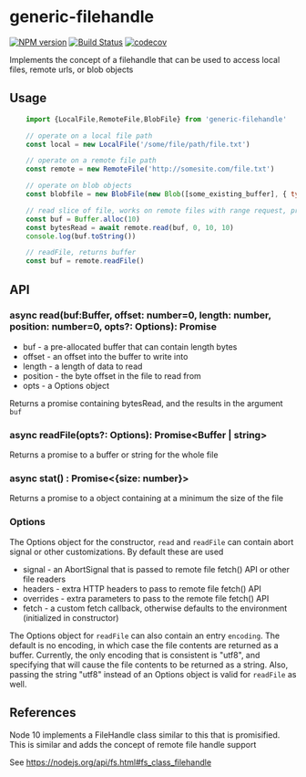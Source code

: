 # generic-filehandle


[![NPM version](https://img.shields.io/npm/v/generic-filehandle.svg?style=flat-square)](https://npmjs.org/package/generic-filehandle)
[![Build Status](https://travis-ci.com/GMOD/generic-filehandle.svg?branch=master)](https://travis-ci.com/GMOD/generic-filehandle)
[![codecov](https://codecov.io/gh/GMOD/generic-filehandle/branch/master/graph/badge.svg)](https://codecov.io/gh/GMOD/generic-filehandle)

Implements the concept of a filehandle that can be used to access local files, remote urls, or blob objects

## Usage

```js
    import {LocalFile,RemoteFile,BlobFile} from 'generic-filehandle'

    // operate on a local file path
    const local = new LocalFile('/some/file/path/file.txt')

    // operate on a remote file path
    const remote = new RemoteFile('http://somesite.com/file.txt')

    // operate on blob objects
    const blobfile = new BlobFile(new Blob([some_existing_buffer], { type: "text/plain" }))

    // read slice of file, works on remote files with range request, pre-allocate buffer
    const buf = Buffer.alloc(10)
    const bytesRead = await remote.read(buf, 0, 10, 10)
    console.log(buf.toString())

    // readFile, returns buffer
    const buf = remote.readFile()
```

## API

### async read(buf:Buffer, offset: number=0, length: number, position: number=0, opts?: Options): Promise<number>

* buf - a pre-allocated buffer that can contain length bytes
* offset - an offset into the buffer to write into
* length - a length of data to read
* position - the byte offset in the file to read from
* opts - a Options object

Returns a promise containing bytesRead, and the results in the argument `buf`

### async readFile(opts?: Options): Promise<Buffer | string>

Returns a promise to a buffer or string for the whole file

### async stat() : Promise<{size: number}>

Returns a promise to a object containing at a minimum the size of the file

### Options

The Options object for the constructor, `read` and `readFile` can contain abort signal or other customizations. By default these are used

* signal - an AbortSignal that is passed to remote file fetch() API or other file readers
* headers - extra HTTP headers to pass to remote file fetch() API
* overrides - extra parameters to pass to the remote file fetch() API
* fetch - a custom fetch callback, otherwise defaults to the environment (initialized in constructor)

The Options object for `readFile` can also contain an entry `encoding`. The
default is no encoding, in which case the file contents are returned as a
buffer. Currently, the only encoding that is consistent is "utf8", and
specifying that will cause the file contents to be returned as a string. Also,
passing the string "utf8" instead of an Options object is valid for `readFile`
as well.

## References


Node 10 implements a FileHandle class similar to this that is promisified. This is similar and adds the concept of remote file handle support

See https://nodejs.org/api/fs.html#fs_class_filehandle
